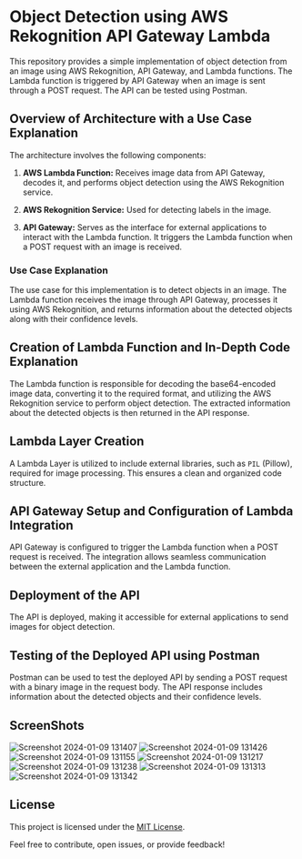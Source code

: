 # Object Detection using AWS Rekognition API Gateway Lambda

This repository provides a simple implementation of object detection from an image using AWS Rekognition, API Gateway, and Lambda functions. The Lambda function is triggered by API Gateway when an image is sent through a POST request. The API can be tested using Postman.

## Overview of Architecture with a Use Case Explanation

The architecture involves the following components:

1. **AWS Lambda Function:** Receives image data from API Gateway, decodes it, and performs object detection using the AWS Rekognition service.

2. **AWS Rekognition Service:** Used for detecting labels in the image.

3. **API Gateway:** Serves as the interface for external applications to interact with the Lambda function. It triggers the Lambda function when a POST request with an image is received.

### Use Case Explanation

The use case for this implementation is to detect objects in an image. The Lambda function receives the image through API Gateway, processes it using AWS Rekognition, and returns information about the detected objects along with their confidence levels.

## Creation of Lambda Function and In-Depth Code Explanation

The Lambda function is responsible for decoding the base64-encoded image data, converting it to the required format, and utilizing the AWS Rekognition service to perform object detection. The extracted information about the detected objects is then returned in the API response.

## Lambda Layer Creation

A Lambda Layer is utilized to include external libraries, such as `PIL` (Pillow), required for image processing. This ensures a clean and organized code structure.

## API Gateway Setup and Configuration of Lambda Integration

API Gateway is configured to trigger the Lambda function when a POST request is received. The integration allows seamless communication between the external application and the Lambda function.

## Deployment of the API

The API is deployed, making it accessible for external applications to send images for object detection.

## Testing of the Deployed API using Postman

Postman can be used to test the deployed API by sending a POST request with a binary image in the request body. The API response includes information about the detected objects and their confidence levels.

## ScreenShots

![Screenshot 2024-01-09 131407](https://github.com/saahil1801/Object-Detection-using-AWS-Rekognition-API-Gateway-and-Lambda/assets/84408557/48e4b644-7ef1-4f04-a1df-96b391f90391)
![Screenshot 2024-01-09 131426](https://github.com/saahil1801/Object-Detection-using-AWS-Rekognition-API-Gateway-and-Lambda/assets/84408557/7c02b0b1-2f56-417a-9c43-b3dd4ed6f353)
![Screenshot 2024-01-09 131155](https://github.com/saahil1801/Object-Detection-using-AWS-Rekognition-API-Gateway-and-Lambda/assets/84408557/115fc06c-6f2b-431c-a979-3116ce1f8e56)
![Screenshot 2024-01-09 131217](https://github.com/saahil1801/Object-Detection-using-AWS-Rekognition-API-Gateway-and-Lambda/assets/84408557/0cddfbbc-b8a9-4270-9ee2-3296d3acf0ca)
![Screenshot 2024-01-09 131238](https://github.com/saahil1801/Object-Detection-using-AWS-Rekognition-API-Gateway-and-Lambda/assets/84408557/465b21ef-ccec-416c-8543-9a2c5fcad238)
![Screenshot 2024-01-09 131313](https://github.com/saahil1801/Object-Detection-using-AWS-Rekognition-API-Gateway-and-Lambda/assets/84408557/f2d873a4-889d-447d-b496-06b3d22d04d8)
![Screenshot 2024-01-09 131342](https://github.com/saahil1801/Object-Detection-using-AWS-Rekognition-API-Gateway-and-Lambda/assets/84408557/2022e22e-ab91-4a25-837c-91071911ad9b)


## License

This project is licensed under the [MIT License](LICENSE).

Feel free to contribute, open issues, or provide feedback!
